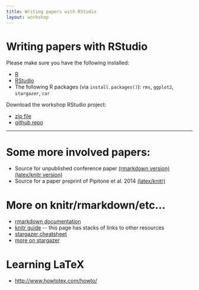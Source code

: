 ```yaml
---
title: Writing papers with RStudio
layout: workshop
---
```


# Writing papers with RStudio

Please make sure you have the following installed: 

- [R](https://cran.r-project.org/)
- [RStudio](https://www.rstudio.com/products/RStudio/#Desktop)
- The following R packages (via `install.packages()`): `rms`, `ggplot2`,
  `stargazer`, `car`

Download the workshop RStudio project: 
- [zip file](https://github.com/pipitone/r-paper/archive/master.zip)
- [github repo](https://github.com/pipitone/r-paper)

--------

# Some more involved papers: 

- Source for unpublished conference paper [(rmarkdown version)](https://github.com/pipitone/paper-isbi2012/tree/rmarkdown) [(latex/knitr version)](https://github.com/pipitone/paper-isbi2012)
- Source for a paper preprint of Pipitone et al. 2014 [(latex/knitr)](https://github.com/pipitone/MAGeT-Brain-paper-2014)

# More on knitr/rmarkdown/etc...

- [rmarkdown documentation](http://rmarkdown.rstudio.com)
- [knitr guide](http://kbroman.org/knitr_knutshell/pages/figs_tables.html) -- this page has stacks of links to other resources
- [stargazer cheatsheet](http://jakeruss.com/cheatsheets/stargazer.html)
- [more on stargazer](http://www.princeton.edu/~otorres/NiceOutputR.pdf)


# Learning LaTeX
- http://www.howtotex.com/howto/
